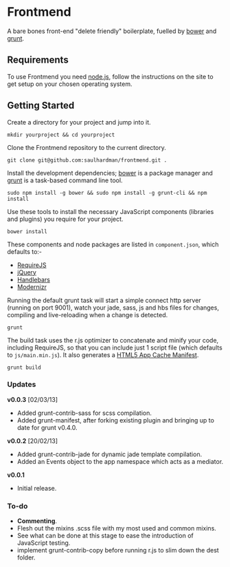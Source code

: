 # Frontmend

A bare bones front-end "delete friendly" boilerplate, fuelled by [bower](http://twitter.github.com/bower/) and [grunt](http://gruntjs.com/).

## Requirements

To use Frontmend you need [node.js](http://nodejs.org/), follow the instructions on the site to get setup on your chosen operating system.

## Getting Started

Create a directory for your project and jump into it.

`mkdir yourproject && cd yourproject`

Clone the Frontmend repository to the current directory.

`git clone git@github.com:saulhardman/frontmend.git .`

Install the development dependencies; [bower](http://twitter.github.com/bower/) is a package manager and [grunt](http://gruntjs.com/) is a task-based command line tool.

`sudo npm install -g bower && sudo npm install -g grunt-cli && npm install`

Use these tools to install the necessary JavaScript components (libraries and plugins) you require for your project.

`bower install`

These components and node packages are listed in `component.json`, which defaults to:-

- [RequireJS](http://requirejs.org/)
- [jQuery](http://jquery.com/)
- [Handlebars](http://handlebarsjs.com/)
- [Modernizr](http://modernizr.com/)

Running the default grunt task will start a simple connect http server (running on port 9001), watch your jade, sass, js and hbs files for changes, compiling and live-reloading when a change is detected.

`grunt`

The build task uses the r.js optimizer to concatenate and minify your code, including RequireJS, so that you can include just 1 script file (which defaults to `js/main.min.js`). It also generates a [HTML5 App Cache Manifest](http://www.html5rocks.com/en/tutorials/appcache/beginner/).

`grunt build`

### Updates

**v0.0.3** [02/03/13]

- Added grunt-contrib-sass for scss compilation.
- Added grunt-manifest, after forking existing plugin and bringing up to date for grunt v0.4.0.

**v0.0.2** [20/02/13]

- Added grunt-contrib-jade for dynamic jade template compilation.
- Added an Events object to the app namespace which acts as a mediator.

**v0.0.1**

- Initial release.

### To-do

- **Commenting**.
- Flesh out the mixins .scss file with my most used and common mixins.
- See what can be done at this stage to ease the introduction of JavaScript testing.
- implement grunt-contrib-copy before running r.js to slim down the dest folder.